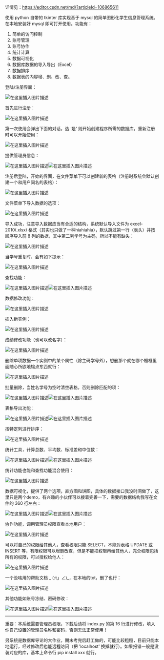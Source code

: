 详情见：https://editor.csdn.net/md/?articleId=106865611


使用 python 自带的 tkinter 库实现基于 mysql 的简单图形化学生信息管理系统。在本地安装好 mysql 即可打开使用。功能有：

1. 简单的访问控制
2. 账号管理
3. 账号协作
4. 统计计算
5. 数据可视化
6. 数据库数据的导入导出（Excel）
7. 数据排序
8. 数据表的内容增、删、改、查。



登陆/注册界面：

![在这里插入图片描述](https://img-blog.csdnimg.cn/20200619234120718.png?x-oss-process=image/watermark,type_ZmFuZ3poZW5naGVpdGk,shadow_10,text_aHR0cHM6Ly9ibG9nLmNzZG4ubmV0L3dlaXhpbl80NTkyMDY3Mw==,size_16,color_FFFFFF,t_70)

首先进行注册：

![在这里插入图片描述](https://img-blog.csdnimg.cn/20200619234120629.png?x-oss-process=image/watermark,type_ZmFuZ3poZW5naGVpdGk,shadow_10,text_aHR0cHM6Ly9ibG9nLmNzZG4ubmV0L3dlaXhpbl80NTkyMDY3Mw==,size_16,color_FFFFFF,t_70)

第一次使用会弹出下面的对话，选 ‘是’ 则开始创建程序所需的数据库，重新注册时可以开始使用：

![在这里插入图片描述](https://img-blog.csdnimg.cn/20200619234120366.png?x-oss-process=image/watermark,type_ZmFuZ3poZW5naGVpdGk,shadow_10,text_aHR0cHM6Ly9ibG9nLmNzZG4ubmV0L3dlaXhpbl80NTkyMDY3Mw==,size_16,color_FFFFFF,t_70)


提供管理员信息：

![在这里插入图片描述](https://img-blog.csdnimg.cn/20200619234120448.png?x-oss-process=image/watermark,type_ZmFuZ3poZW5naGVpdGk,shadow_10,text_aHR0cHM6Ly9ibG9nLmNzZG4ubmV0L3dlaXhpbl80NTkyMDY3Mw==,size_16,color_FFFFFF,t_70)![在这里插入图片描述](https://img-blog.csdnimg.cn/20200619234120562.png?x-oss-process=image/watermark,type_ZmFuZ3poZW5naGVpdGk,shadow_10,text_aHR0cHM6Ly9ibG9nLmNzZG4ubmV0L3dlaXhpbl80NTkyMDY3Mw==,size_16,color_FFFFFF,t_70)

注册后登陆，开始的界面，在文件菜单下可以创建新的表格（注册时系统会默认创建一个和用户同名的表格）：

![在这里插入图片描述](https://img-blog.csdnimg.cn/20200619234119907.png?x-oss-process=image/watermark,type_ZmFuZ3poZW5naGVpdGk,shadow_10,text_aHR0cHM6Ly9ibG9nLmNzZG4ubmV0L3dlaXhpbl80NTkyMDY3Mw==,size_16,color_FFFFFF,t_70)

文件菜单下导入数据的选项：

![在这里插入图片描述](https://img-blog.csdnimg.cn/20200619234627776.png?x-oss-process=image/watermark,type_ZmFuZ3poZW5naGVpdGk,shadow_10,text_aHR0cHM6Ly9ibG9nLmNzZG4ubmV0L3dlaXhpbl80NTkyMDY3Mw==,size_16,color_FFFFFF,t_70)

导入成功，注意导入数据应当有合适的结构，系统默认导入文件为 excel-2010(.xlsx) 格式（其实也只做了一种hiahiahia），默认跳过第一行（表头）并按顺序导入前 8 列的数据，其中第二列学号为主码，所以不能有缺失：

![在这里插入图片描述](https://img-blog.csdnimg.cn/20200619234627659.png?x-oss-process=image/watermark,type_ZmFuZ3poZW5naGVpdGk,shadow_10,text_aHR0cHM6Ly9ibG9nLmNzZG4ubmV0L3dlaXhpbl80NTkyMDY3Mw==,size_16,color_FFFFFF,t_70)

当学号重复时，会有如下提示：

![在这里插入图片描述](https://img-blog.csdnimg.cn/20200619234859130.png?x-oss-process=image/watermark,type_ZmFuZ3poZW5naGVpdGk,shadow_10,text_aHR0cHM6Ly9ibG9nLmNzZG4ubmV0L3dlaXhpbl80NTkyMDY3Mw==,size_16,color_FFFFFF,t_70)

查找功能：

![在这里插入图片描述](https://img-blog.csdnimg.cn/20200619234627807.png?x-oss-process=image/watermark,type_ZmFuZ3poZW5naGVpdGk,shadow_10,text_aHR0cHM6Ly9ibG9nLmNzZG4ubmV0L3dlaXhpbl80NTkyMDY3Mw==,size_16,color_FFFFFF,t_70)![在这里插入图片描述](https://img-blog.csdnimg.cn/20200619234627663.png?x-oss-process=image/watermark,type_ZmFuZ3poZW5naGVpdGk,shadow_10,text_aHR0cHM6Ly9ibG9nLmNzZG4ubmV0L3dlaXhpbl80NTkyMDY3Mw==,size_16,color_FFFFFF,t_70)

数据修改功能：

![在这里插入图片描述](https://img-blog.csdnimg.cn/20200619234627740.png?x-oss-process=image/watermark,type_ZmFuZ3poZW5naGVpdGk,shadow_10,text_aHR0cHM6Ly9ibG9nLmNzZG4ubmV0L3dlaXhpbl80NTkyMDY3Mw==,size_16,color_FFFFFF,t_70)

插入新实例：

![在这里插入图片描述](https://img-blog.csdnimg.cn/20200619235030234.png?x-oss-process=image/watermark,type_ZmFuZ3poZW5naGVpdGk,shadow_10,text_aHR0cHM6Ly9ibG9nLmNzZG4ubmV0L3dlaXhpbl80NTkyMDY3Mw==,size_16,color_FFFFFF,t_70)

成绩修改功能（也可以改名字）：

![在这里插入图片描述](https://img-blog.csdnimg.cn/20200619235343518.png?x-oss-process=image/watermark,type_ZmFuZ3poZW5naGVpdGk,shadow_10,text_aHR0cHM6Ly9ibG9nLmNzZG4ubmV0L3dlaXhpbl80NTkyMDY3Mw==,size_16,color_FFFFFF,t_70)


删除单项数据一个实例中的某个属性（除主码学号外），想删那个就在哪个框框里面随心所欲地输点东西就行：

![在这里插入图片描述](https://img-blog.csdnimg.cn/20200619234627767.png?x-oss-process=image/watermark,type_ZmFuZ3poZW5naGVpdGk,shadow_10,text_aHR0cHM6Ly9ibG9nLmNzZG4ubmV0L3dlaXhpbl80NTkyMDY3Mw==,size_16,color_FFFFFF,t_70)

批量删除，当姓名学号为空时清空表格，否则删除匹配的项：

![在这里插入图片描述](https://img-blog.csdnimg.cn/202006192352468.png?x-oss-process=image/watermark,type_ZmFuZ3poZW5naGVpdGk,shadow_10,text_aHR0cHM6Ly9ibG9nLmNzZG4ubmV0L3dlaXhpbl80NTkyMDY3Mw==,size_16,color_FFFFFF,t_70)![在这里插入图片描述](https://img-blog.csdnimg.cn/20200619235317629.png?x-oss-process=image/watermark,type_ZmFuZ3poZW5naGVpdGk,shadow_10,text_aHR0cHM6Ly9ibG9nLmNzZG4ubmV0L3dlaXhpbl80NTkyMDY3Mw==,size_16,color_FFFFFF,t_70)

表格导出功能：

![在这里插入图片描述](https://img-blog.csdnimg.cn/20200619235438884.png?x-oss-process=image/watermark,type_ZmFuZ3poZW5naGVpdGk,shadow_10,text_aHR0cHM6Ly9ibG9nLmNzZG4ubmV0L3dlaXhpbl80NTkyMDY3Mw==,size_16,color_FFFFFF,t_70)![在这里插入图片描述](https://img-blog.csdnimg.cn/20200619235449662.png?x-oss-process=image/watermark,type_ZmFuZ3poZW5naGVpdGk,shadow_10,text_aHR0cHM6Ly9ibG9nLmNzZG4ubmV0L3dlaXhpbl80NTkyMDY3Mw==,size_16,color_FFFFFF,t_70)

按特定列进行排序：

![在这里插入图片描述](https://img-blog.csdnimg.cn/20200619235511987.png?x-oss-process=image/watermark,type_ZmFuZ3poZW5naGVpdGk,shadow_10,text_aHR0cHM6Ly9ibG9nLmNzZG4ubmV0L3dlaXhpbl80NTkyMDY3Mw==,size_16,color_FFFFFF,t_70)

统计工具，计算总数、平均数、标准差和中位数：

![在这里插入图片描述](https://img-blog.csdnimg.cn/20200619235541128.png?x-oss-process=image/watermark,type_ZmFuZ3poZW5naGVpdGk,shadow_10,text_aHR0cHM6Ly9ibG9nLmNzZG4ubmV0L3dlaXhpbl80NTkyMDY3Mw==,size_16,color_FFFFFF,t_70)![在这里插入图片描述](https://img-blog.csdnimg.cn/20200619235541106.png?x-oss-process=image/watermark,type_ZmFuZ3poZW5naGVpdGk,shadow_10,text_aHR0cHM6Ly9ibG9nLmNzZG4ubmV0L3dlaXhpbl80NTkyMDY3Mw==,size_16,color_FFFFFF,t_70)

统计功能也能和查找功能混合使用：

![在这里插入图片描述](https://img-blog.csdnimg.cn/20200619235723244.png?x-oss-process=image/watermark,type_ZmFuZ3poZW5naGVpdGk,shadow_10,text_aHR0cHM6Ly9ibG9nLmNzZG4ubmV0L3dlaXhpbl80NTkyMDY3Mw==,size_16,color_FFFFFF,t_70)

数据可视化，提供了两个选项，直方图和饼图，具体的数据接口我没时间做了，这里只是两个demo，有兴趣的小伙伴可以接着完善一下，需要的数据结构我写在文件的 360 行左右：

![在这里插入图片描述](https://img-blog.csdnimg.cn/20200619235749113.png?x-oss-process=image/watermark,type_ZmFuZ3poZW5naGVpdGk,shadow_10,text_aHR0cHM6Ly9ibG9nLmNzZG4ubmV0L3dlaXhpbl80NTkyMDY3Mw==,size_16,color_FFFFFF,t_70)![在这里插入图片描述](https://img-blog.csdnimg.cn/20200619235749251.png?x-oss-process=image/watermark,type_ZmFuZ3poZW5naGVpdGk,shadow_10,text_aHR0cHM6Ly9ibG9nLmNzZG4ubmV0L3dlaXhpbl80NTkyMDY3Mw==,size_16,color_FFFFFF,t_70)

协作功能，调用管理员权限查看本地用户：

![在这里插入图片描述](https://img-blog.csdnimg.cn/20200619235837200.png?x-oss-process=image/watermark,type_ZmFuZ3poZW5naGVpdGk,shadow_10,text_aHR0cHM6Ly9ibG9nLmNzZG4ubmV0L3dlaXhpbl80NTkyMDY3Mw==,size_16,color_FFFFFF,t_70)

可以将自己的权限给其他人，查看权限只能 SELECT，不能对表格 UPDATE 或 INSERT 等，有限权限可以增删改查，但是不能把权限再给其他人，完全权限包括所有的权限，可以授权给他人：

![在这里插入图片描述](https://img-blog.csdnimg.cn/20200619235902751.png?x-oss-process=image/watermark,type_ZmFuZ3poZW5naGVpdGk,shadow_10,text_aHR0cHM6Ly9ibG9nLmNzZG4ubmV0L3dlaXhpbl80NTkyMDY3Mw==,size_16,color_FFFFFF,t_70)

一个没啥用的帮助文档 _ (:τ」∠)_，在本地的txt，删了也行：

![在这里插入图片描述](https://img-blog.csdnimg.cn/20200619235924972.png?x-oss-process=image/watermark,type_ZmFuZ3poZW5naGVpdGk,shadow_10,text_aHR0cHM6Ly9ibG9nLmNzZG4ubmV0L3dlaXhpbl80NTkyMDY3Mw==,size_16,color_FFFFFF,t_70)

其他功能如账号冻结、密码修改：

![在这里插入图片描述](https://img-blog.csdnimg.cn/2020062000001374.png?x-oss-process=image/watermark,type_ZmFuZ3poZW5naGVpdGk,shadow_10,text_aHR0cHM6Ly9ibG9nLmNzZG4ubmV0L3dlaXhpbl80NTkyMDY3Mw==,size_16,color_FFFFFF,t_70)![在这里插入图片描述](https://img-blog.csdnimg.cn/2020062000001333.png?x-oss-process=image/watermark,type_ZmFuZ3poZW5naGVpdGk,shadow_10,text_aHR0cHM6Ly9ibG9nLmNzZG4ubmV0L3dlaXhpbl80NTkyMDY3Mw==,size_16,color_FFFFFF,t_70)




------

重要：本系统需要管理员权限，下载后请将 index.py 的第 16 行进行修改，填入你自己设置的管理员名称和密码，否则无法正常使用！

另系统是数据库导论的大作业，期末考完后赶工做的，可能比较粗糙，目前只能本地运行，经过修改后也能远程访问（把 'localhost' 换掉就行）。如果报错一般是没装对应的库，基本上命令行 pip install xxx 就行。




